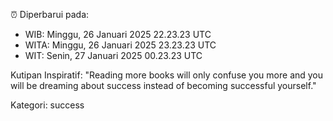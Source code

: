 ⏰ Diperbarui pada:
- WIB: Minggu, 26 Januari 2025 22.23.23 UTC
- WITA: Minggu, 26 Januari 2025 23.23.23 UTC
- WIT: Senin, 27 Januari 2025 00.23.23 UTC

Kutipan Inspiratif:
"Reading more books will only confuse you more and you will be dreaming about success instead of becoming successful yourself."


Kategori: success

